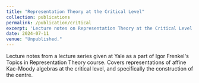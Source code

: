 ```yaml
---
title: "Representation Theory at the Critical Level"
collection: publications
permalink: /publication/critical
excerpt: 'Lecture notes on Representation Theory at the Critical Level.'
date: 2024-07-11
venue: "Unpublished."
---
```

Lecture notes from a lecture series given at Yale as a part of Igor Frenkel's Topics in Representation Theory course. Covers representations of affine Kac-Moody algebras at the critical level, and specifically the construction of the centre. 